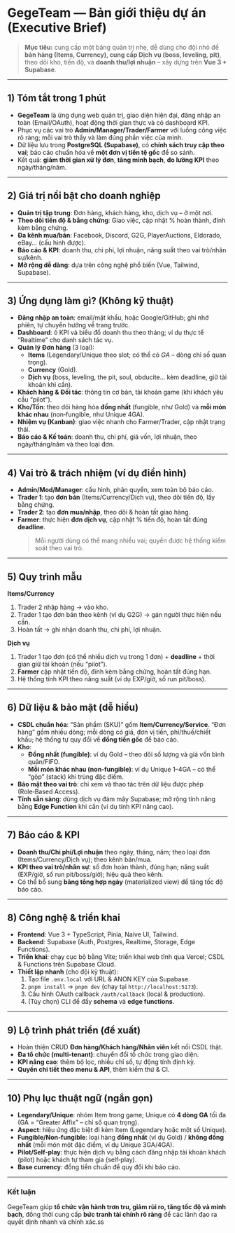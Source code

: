 # GegeTeam — Bản giới thiệu dự án (Executive Brief)

> **Mục tiêu:** cung cấp một bảng quản trị nhẹ, dễ dùng cho đội nhỏ để **bán hàng (Items, Currency), cung cấp Dịch vụ (boss, leveling, pit)**, theo dõi kho, tiến độ, và **doanh thu/lợi nhuận** – xây dựng trên **Vue 3 + Supabase**.

---

## 1) Tóm tắt trong 1 phút

- **GegeTeam** là ứng dụng web quản trị, giao diện hiện đại, đăng nhập an toàn (Email/OAuth), hoạt động thời gian thực và có dashboard KPI.
- Phục vụ các vai trò **Admin/Manager/Trader/Farmer** với luồng công việc rõ ràng; mỗi vai trò thấy và làm đúng phần việc của mình.
- Dữ liệu lưu trong **PostgreSQL (Supabase)**, có **chính sách truy cập theo vai**; báo cáo chuẩn hóa về **một đơn vị tiền tệ gốc** để so sánh.
- Kết quả: **giảm thời gian xử lý đơn**, **tăng minh bạch**, **đo lường KPI** theo ngày/tháng/năm.

---

## 2) Giá trị nổi bật cho doanh nghiệp

- **Quản trị tập trung**: Đơn hàng, khách hàng, kho, dịch vụ – ở một nơi.
- **Theo dõi tiến độ & bằng chứng**: Giao việc, cập nhật % hoàn thành, đính kèm bằng chứng.
- **Đa kênh mua/bán**: Facebook, Discord, G2G, PlayerAuctions, Eldorado, eBay… (cấu hình được).
- **Báo cáo & KPI**: doanh thu, chi phí, lợi nhuận, năng suất theo vai trò/nhân sự/kênh.
- **Mở rộng dễ dàng**: dựa trên công nghệ phổ biến (Vue, Tailwind, Supabase).

---

## 3) Ứng dụng làm gì? (Không kỹ thuật)

- **Đăng nhập an toàn**: email/mật khẩu, hoặc Google/GitHub; ghi nhớ phiên, tự chuyển hướng về trang trước.
- **Dashboard**: ô KPI và biểu đồ doanh thu theo tháng; ví dụ thực tế “Realtime” cho danh sách tác vụ.
- **Quản lý Đơn hàng** (3 loại):
  - **Items** (Legendary/Unique theo slot; có thể có _GA_ – dòng chỉ số quan trọng).
  - **Currency** (Gold).
  - **Dịch vụ** (boss, leveling, the pit, soul, obducite… kèm deadline, giữ tài khoản khi cần).
- **Khách hàng & Đối tác**: thông tin cơ bản, tài khoản game (khi khách yêu cầu “pilot”).
- **Kho/Tồn**: theo dõi hàng hóa **đồng nhất** (fungible, như Gold) và **mỗi món khác nhau** (non‑fungible, như Unique 4GA).
- **Nhiệm vụ (Kanban)**: giao việc nhanh cho Farmer/Trader, cập nhật trạng thái.
- **Báo cáo & Kế toán**: doanh thu, chi phí, giá vốn, lợi nhuận, theo ngày/tháng/năm và theo loại đơn.

---

## 4) Vai trò & trách nhiệm (ví dụ điển hình)

- **Admin/Mod/Manager**: cấu hình, phân quyền, xem toàn bộ báo cáo.
- **Trader 1**: tạo **đơn bán** (Items/Currency/Dịch vụ), theo dõi tiến độ, lấy bằng chứng.
- **Trader 2**: tạo **đơn mua/nhập**, theo dõi & hoàn tất giao hàng.
- **Farmer**: thực hiện **đơn dịch vụ**, cập nhật % tiến độ, hoàn tất đúng **deadline**.
  > Mỗi người dùng có thể mang nhiều vai; quyền được hệ thống kiểm soát theo vai trò.

---

## 5) Quy trình mẫu

**Items/Currency**

1. Trader 2 nhập hàng → vào kho.
2. Trader 1 tạo đơn bán theo kênh (ví dụ G2G) → gán người thực hiện nếu cần.
3. Hoàn tất → ghi nhận doanh thu, chi phí, lợi nhuận.

**Dịch vụ**

1. Trader 1 tạo đơn (có thể nhiều dịch vụ trong 1 đơn) + **deadline** + thời gian giữ tài khoản (nếu “pilot”).
2. **Farmer** cập nhật tiến độ, đính kèm bằng chứng, hoàn tất đúng hạn.
3. Hệ thống tính KPI theo năng suất (ví dụ EXP/giờ, số run pit/boss).

---

## 6) Dữ liệu & bảo mật (dễ hiểu)

- **CSDL chuẩn hóa**: “Sản phẩm (SKU)” gồm **Item/Currency/Service**. “Đơn hàng” gồm nhiều dòng; mỗi dòng có giá, đơn vị tiền, phí/thuế/chiết khấu; hệ thống tự quy đổi về **đồng tiền gốc** để báo cáo.
- **Kho**:
  - **Đồng nhất (fungible)**: ví dụ Gold – theo dõi số lượng và giá vốn bình quân/FIFO.
  - **Mỗi món khác nhau (non‑fungible)**: ví dụ Unique 1–4GA – có thể “gộp” (stack) khi trùng đặc điểm.
- **Bảo mật theo vai trò**: chỉ xem và thao tác trên dữ liệu được phép (Role‑Based Access).
- **Tính sẵn sàng**: dùng dịch vụ đám mây Supabase; mở rộng tính năng bằng **Edge Function** khi cần (ví dụ tính KPI nâng cao).

---

## 7) Báo cáo & KPI

- **Doanh thu/Chi phí/Lợi nhuận** theo ngày, tháng, năm; theo loại đơn (Items/Currency/Dịch vụ); theo kênh bán/mua.
- **KPI theo vai trò/nhân sự**: số đơn hoàn thành, đúng hạn; năng suất (EXP/giờ, số run pit/boss/giờ); hiệu quả theo kênh.
- Có thể bổ sung **bảng tổng hợp ngày** (materialized view) để tăng tốc độ báo cáo.

---

## 8) Công nghệ & triển khai

- **Frontend**: Vue 3 + TypeScript, Pinia, Naive UI, Tailwind.
- **Backend**: Supabase (Auth, Postgres, Realtime, Storage, Edge Functions).
- **Triển khai**: chạy cục bộ bằng Vite; triển khai web tĩnh qua Vercel; CSDL & Functions trên Supabase Cloud.
- **Thiết lập nhanh** (cho đội kỹ thuật):
  1. Tạo file `.env.local` với URL & ANON KEY của Supabase.
  2. `pnpm install` → `pnpm dev` (chạy tại `http://localhost:5173`).
  3. Cấu hình OAuth callback `/auth/callback` (local & production).
  4. (Tùy chọn) CLI để đẩy **schema** và **edge functions**.

---

## 9) Lộ trình phát triển (đề xuất)

- Hoàn thiện CRUD **Đơn hàng/Khách hàng/Nhân viên** kết nối CSDL thật.
- **Đa tổ chức (multi‑tenant)**: chuyển đổi tổ chức trong giao diện.
- **KPI nâng cao**: thêm bộ lọc, nhiều chỉ số, tự động tính định kỳ.
- **Quyền chi tiết theo menu & API**, thêm kiểm thử & CI.

---

## 10) Phụ lục thuật ngữ (ngắn gọn)

- **Legendary/Unique**: nhóm Item trong game; Unique có **4 dòng GA** tối đa (GA = “Greater Affix” – chỉ số quan trọng).
- **Aspect**: hiệu ứng đặc biệt đi kèm Item (Legendary hoặc một số Unique).
- **Fungible/Non‑fungible**: loại hàng **đồng nhất** (ví dụ Gold) / **không đồng nhất** (mỗi món một đặc điểm, ví dụ Unique 3GA/4GA).
- **Pilot/Self‑play**: thực hiện dịch vụ bằng cách đăng nhập tài khoản khách (pilot) hoặc khách tự tham gia (self‑play).
- **Base currency**: đồng tiền chuẩn để quy đổi khi báo cáo.

---

### Kết luận

GegeTeam giúp **tổ chức vận hành trơn tru, giảm rủi ro, tăng tốc độ và minh bạch**, đồng thời cung cấp **bức tranh tài chính rõ ràng** để các lãnh đạo ra quyết định nhanh và chính xác.ss
